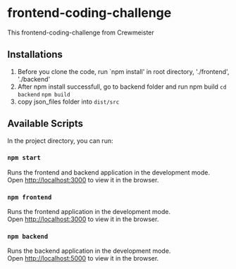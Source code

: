# frontend-coding-challenge
This frontend-coding-challenge from Crewmeister

## Installations 

1. Before you clone the code, run `npm install' in root directory, './frontend', './backend'
2. After npm install successfull, go to backend folder and run npm build
   `cd backend`
   `npm build`
3. copy json_files folder into `dist/src`

## Available Scripts

In the project directory, you can run:

### `npm start`

Runs the frontend and backend application in the development mode.<br>
Open [http://localhost:3000](http://localhost:3000) to view it in the browser.

### `npm frontend`

Runs the frontend application in the development mode.<br>
Open [http://localhost:3000](http://localhost:3000) to view it in the browser.

### `npm backend`

Runs the backend application in the development mode.<br>
Open [http://localhost:5000](http://localhost:3000) to view it in the browser.

